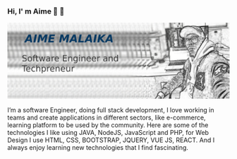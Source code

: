 ### Hi, I' m Aime 👋  🔭

![Aime Malaika](aimemalaika.jpg)

I’m a software Engineer, doing full stack development, I love working in teams and create applications in different sectors, like e-commerce, learning platform to be used by the community. Here are some of the technologies I like using JAVA, NodeJS, JavaScript and PHP, for Web Design I use HTML, CSS, BOOTSTRAP, JQUERY, VUE JS, REACT. And I always enjoy learning new technologies that I find fascinating.
